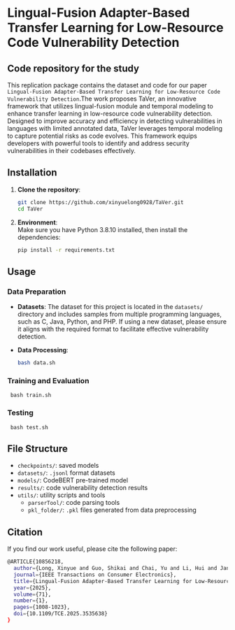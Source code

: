 # Lingual-Fusion Adapter-Based Transfer Learning for Low-Resource Code Vulnerability Detection

## Code repository for the study
This replication package contains the dataset and code for our paper `Lingual-Fusion Adapter-Based Transfer Learning for Low-Resource Code Vulnerability Detection`.The work proposes TaVer, an innovative framework that utilizes lingual-fusion module and temporal modeling to enhance transfer learning in low-resource code vulnerability detection. Designed to improve accuracy and efficiency in detecting vulnerabilities in languages with limited annotated data, TaVer leverages temporal modeling to capture potential risks as code evolves. This framework equips developers with powerful tools to identify and address security vulnerabilities in their codebases effectively.

## Installation
1. **Clone the repository**:
   ```bash
   git clone https://github.com/xinyuelong0928/TaVer.git
   cd TaVer

2. **Environment**:  
    Make sure you have Python 3.8.10 installed, then install the dependencies:
    
    ```bash
    pip install -r requirements.txt

## Usage
### Data Preparation
- **Datasets**: The dataset for this project is located in the `datasets/` directory and includes samples from multiple programming languages, such as C, Java, Python, and PHP. If using a new dataset, please ensure it aligns with the required format to facilitate effective vulnerability detection.

- **Data Processing**: 
  ```bash
  bash data.sh

### Training and Evaluation
     bash train.sh

### Testing
     bash test.sh

## File Structure
- `checkpoints/`: saved models
- `datasets/`: `.jsonl` format datasets
- `models/`: CodeBERT pre-trained model
- `results/`: code vulnerability detection results
- `utils/`: utility scripts and tools
   - `parserTool/`: code parsing tools
   - `pkl_folder/`: `.pkl` files generated from data preprocessing

## Citation
If you find our work useful, please cite the following paper:
```bash
@ARTICLE{10856218,
  author={Long, Xinyue and Guo, Shikai and Chai, Yu and Li, Hui and Jan, Sumaira Ameer and Ma, Qian and Ning, Qiao},
  journal={IEEE Transactions on Consumer Electronics}, 
  title={Lingual-Fusion Adapter-Based Transfer Learning for Low-Resource Code Vulnerability Detection}, 
  year={2025},
  volume={71},
  number={1},
  pages={1008-1023},
  doi={10.1109/TCE.2025.3535638}
}

